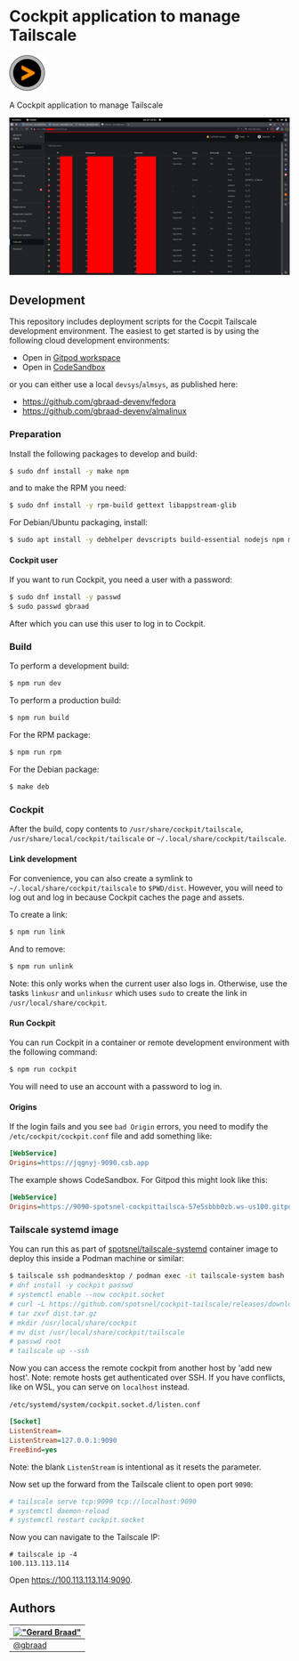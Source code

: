 Cockpit application to manage Tailscale
=======================================

!["Prompt"](https://raw.githubusercontent.com/gbraad/assets/gh-pages/icons/prompt-icon-64.png)


A Cockpit application to manage Tailscale 

![Screenshot](./docs/screenshot.png)



Development
-----------

This repository includes deployment scripts for the Cocpit Tailscale development environment.
The easiest to get started is by using the following cloud development environments:

  * Open in [Gitpod workspace](https://gitpod.io/#https://github.com/spotsnel/cockpit-tailscale)
  * Open in [CodeSandbox](https://codesandbox.io/p/github/spotsnel/cockpit-tailscale)

or you can either use a local `devsys`/`almsys`, as published here:

  * https://github.com/gbraad-devenv/fedora
  * https://github.com/gbraad-devenv/almalinux



### Preparation

Install the following packages to develop and build:

```bash
$ sudo dnf install -y make npm
```

and to make the RPM you need:

```bash
$ sudo dnf install -y rpm-build gettext libappstream-glib
```

For Debian/Ubuntu packaging, install:

```bash
$ sudo apt install -y debhelper devscripts build-essential nodejs npm make gettext
```


#### Cockpit user

If you want to run Cockpit, you need a user with a password:

```bash
$ sudo dnf install -y passwd
$ sudo passwd gbraad
```

After which you can use this user to log in to Cockpit.


### Build

To perform a development build:
```bash
$ npm run dev
````

To perform a production build:
```bash
$ npm run build
```

For the RPM package:
```bash
$ npm run rpm
```

For the Debian package:
```bash
$ make deb
```


### Cockpit

After the build, copy contents to `/usr/share/cockpit/tailscale`, `/usr/share/local/cockpit/tailscale` or `~/.local/share/cockpit/tailscale`.

#### Link development

For convenience, you can also create a symlink to `~/.local/share/cockpit/tailscale` to `$PWD/dist`. However, you will need to log out and log in because Cockpit caches the page and assets.

To create a link:

```bash
$ npm run link
```

And to remove:

```bash
$ npm run unlink
```

Note: this only works when the current user also logs in. Otherwise, use the tasks
`linkusr` and `unlinkusr` which uses `sudo` to create the link in `/usr/local/share/cockpit`.


#### Run Cockpit

You can run Cockpit in a container or remote development environment with the following command:

```bash
$ npm run cockpit
```

You will need to use an account with a password to log in.


#### Origins

If the login fails and you see `bad Origin` errors, you need to modify the `/etc/cockpit/cockpit.conf` file and add something like:

```ini
[WebService]
Origins=https://jqgnyj-9090.csb.app
```

The example shows CodeSandbox. For Gitpod this might look like this:
```ini
[WebService]
Origins=https://9090-spotsnel-cockpittailsca-57e5sbbb0zb.ws-us100.gitpod.io
```


### Tailscale systemd image
You can run this as part of [spotsnel/tailscale-systemd](https://github.com/spotsnel/tailscale-systemd) container image to deploy this inside a Podman machine or similar:
```bash
$ tailscale ssh podmandesktop / podman exec -it tailscale-system bash
# dnf install -y cockpit passwd
# systemctl enable --now cockpit.socket
# curl -L https://github.com/spotsnel/cockpit-tailscale/releases/download/v0.0.1/cockpit-tailscale-v0.0.1.tar.gz -o dist.tar.gz
# tar zxvf dist.tar.gz 
# mkdir /usr/local/share/cockpit
# mv dist /usr/local/share/cockpit/tailscale
# passwd root
# tailscale up --ssh
```

Now you can access the remote cockpit from another host by 'add new host'.
Note: remote hosts get authenticated over SSH. If you have conflicts, like on WSL, you can serve on `localhost` instead.

`/etc/systemd/system/cockpit.socket.d/listen.conf`
```ini
[Socket]
ListenStream=
ListenStream=127.0.0.1:9090
FreeBind=yes
```

Note: the blank `ListenStream` is intentional as it resets the parameter.

Now set up the forward from the Tailscale client to open port `9090`:

```bash
# tailscale serve tcp:9090 tcp://localhost:9090
# systemctl daemon-reload
# systemctl restart cockpit.socket
```

Now you can navigate to the Tailscale IP:
```
# tailscale ip -4
100.113.113.114
```

Open https://100.113.113.114:9090.


Authors
-------

| [!["Gerard Braad"](http://gravatar.com/avatar/e466994eea3c2a1672564e45aca844d0.png?s=60)](http://gbraad.nl "Gerard Braad <me@gbraad.nl>") |
|---|
| [@gbraad](https://gbraad.nl/social)  |
